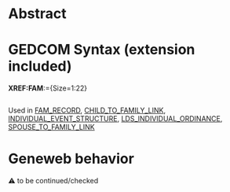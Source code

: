 ﻿# Abstract

# GEDCOM Syntax (extension included)

**XREF:FAM**:={Size=1:22}
<pre>
</pre>
Used in <a href=Ged.FAM_RECORD>FAM_RECORD</a>, <a href=Ged.CHILD_TO_FAMILY_LINK>CHILD_TO_FAMILY_LINK</a>, <a href=Ged.INDIVIDUAL_EVENT_STRUCTURE>INDIVIDUAL_EVENT_STRUCTURE</a>, <a href=Ged.LDS_INDIVIDUAL_ORDINANCE>LDS_INDIVIDUAL_ORDINANCE</a>, <a href=Ged.SPOUSE_TO_FAMILY_LINK>SPOUSE_TO_FAMILY_LINK</a><br />

# Geneweb behavior


:warning: to be continued/checked

